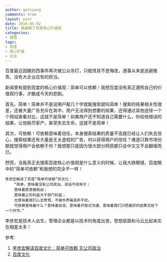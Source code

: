 ```yaml
---
author: gelnyang
comments: true
layout: post
date: 2016-05-02
title: 我曲解了百度核心价值观
categories:
- 感悟
tags:
- 百度
- 核心价值
- 企业
---
```


百度最近因魏则西事件再次被公众吊打，只能怪其不思悔改，遇事从来是逃避推责，没有大企业应有的担当。

新闻里有提到百度的核心价值观：简单可以依赖！我想百度没有真正遵照自己的价值观行事，才酿成今天的悲剧。

首先，简单！简单并不是说用户敲几个字就能搜索就叫简单！搜索的结果相关性很差，还被大量广告充斥在其中，用户无法得到想要的结果，还得通过其他途径一个个网站查看对比，这就不是简单！如果用户还不知道自己需要什么，你给他错误的结果，让他耗尽家产，甚至失去生命，这就不是简单！

其次，可依赖！可依赖意味着信任，本身搜索结果的质量不高就已经让人们失去信心，搜索结果还有大量是无关虚假的广告，何以获得用户的信任？难道只靠市场份额就觉得用户会依赖于你？我想那只是因为很大部分网民都只会中文又不会翻墙而已。

然而，当我真正去搜索百度核心价值观是什么意义的时候，让我大跌眼镜，百度眼中的“简单可依赖”和我想的完全不一样！

	李彦宏解读了百度“简单可依赖”的文化：
		“简单，意味着没有公司政治、说话不绕弯子；
		意味着愿意被挑战；
		意味着公司利益大于部门利益；
		也意味着我们心无旁骛，不被外界噪音所干扰。
		可依赖意味着什么？意味着自信、意味着开放式沟通、意味着我们只把最好的结果交给下一个环节。”

李彦宏是技术人出生，管理企业都是以技术的角度出发，思想层面和马云比起来实在相差太多！

参考:

1. [李彦宏解读百度文化：简单可依赖 无公司政治](http://it.sohu.com/20120109/n331544745.shtml)
2. [百度文化](http://home.baidu.com/about/culture.html)


